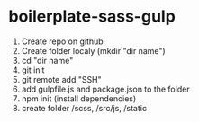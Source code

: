 # boilerplate-sass-gulp

1. Create repo on github
2. Create folder localy (mkdir "dir name")
3. cd "dir name"
4. git init
5. git remote add "SSH"
6. add gulpfile.js and package.json to the folder
7. npm init (install dependencies)
8. create folder /scss, /src/js, /static
